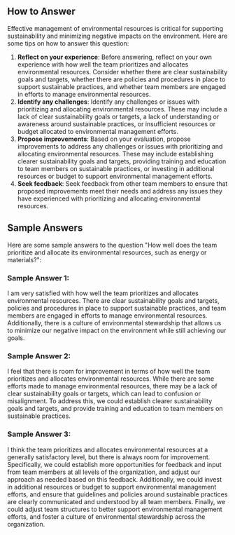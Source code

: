 

How to Answer
-------------

Effective management of environmental resources is critical for supporting sustainability and minimizing negative impacts on the environment. Here are some tips on how to answer this question:

1. **Reflect on your experience**: Before answering, reflect on your own experience with how well the team prioritizes and allocates environmental resources. Consider whether there are clear sustainability goals and targets, whether there are policies and procedures in place to support sustainable practices, and whether team members are engaged in efforts to manage environmental resources.
2. **Identify any challenges**: Identify any challenges or issues with prioritizing and allocating environmental resources. These may include a lack of clear sustainability goals or targets, a lack of understanding or awareness around sustainable practices, or insufficient resources or budget allocated to environmental management efforts.
3. **Propose improvements**: Based on your evaluation, propose improvements to address any challenges or issues with prioritizing and allocating environmental resources. These may include establishing clearer sustainability goals and targets, providing training and education to team members on sustainable practices, or investing in additional resources or budget to support environmental management efforts.
4. **Seek feedback**: Seek feedback from other team members to ensure that proposed improvements meet their needs and address any issues they have experienced with prioritizing and allocating environmental resources.

Sample Answers
--------------

Here are some sample answers to the question "How well does the team prioritize and allocate its environmental resources, such as energy or materials?":

### Sample Answer 1:

I am very satisfied with how well the team prioritizes and allocates environmental resources. There are clear sustainability goals and targets, policies and procedures in place to support sustainable practices, and team members are engaged in efforts to manage environmental resources. Additionally, there is a culture of environmental stewardship that allows us to minimize our negative impact on the environment while still achieving our goals.

### Sample Answer 2:

I feel that there is room for improvement in terms of how well the team prioritizes and allocates environmental resources. While there are some efforts made to manage environmental resources, there may be a lack of clear sustainability goals or targets, which can lead to confusion or misalignment. To address this, we could establish clearer sustainability goals and targets, and provide training and education to team members on sustainable practices.

### Sample Answer 3:

I think the team prioritizes and allocates environmental resources at a generally satisfactory level, but there is always room for improvement. Specifically, we could establish more opportunities for feedback and input from team members at all levels of the organization, and adjust our approach as needed based on this feedback. Additionally, we could invest in additional resources or budget to support environmental management efforts, and ensure that guidelines and policies around sustainable practices are clearly communicated and understood by all team members. Finally, we could adjust team structures to better support environmental management efforts, and foster a culture of environmental stewardship across the organization.
